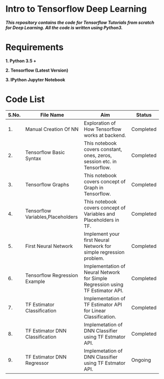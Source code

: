 # Intro to Tensorflow Deep Learning

***This repository contains the code for Tensorflow Tutorials from scratch for Deep Learning. All the code is written using Python3.***

# Requirements

**1. Python 3.5 +**

**2. Tensorflow (Latest Version)**

**3. IPython Jupyter Notebook**


# Code List

| S.No. |         File Name                |                       Aim                               |         Status           |
| ----- | -------------------------------- | ------------------------------------------------------- | ------------------------ |
|   1.  |  Manual Creation Of NN           | Exploration of How Tensorflow works at backend.         |        Completed         |
|   2.  |  Tensorflow Basic Syntax         | This notebook covers constant, ones, zeros, session etc. in Tensorflow.| Completed | 
|	  3.  |  Tensorflow Graphs               | This notebook covers concept of Graph in Tensorflow.    |        Completed         |
|	  4.  |  Tensorflow Variables,Placeholders|This notebook covers concept of Variables and Placeholders in TF.|  Completed      |
| 	5.  |  First Neural Network            | Implement your first Neural Network for simple regression problem.| Completed      |
|	  6.  |  Tensorflow Regression Example   | Implementation of Neural Network for Simple Regression using TF Estimator API.| Completed |
|	  7.  |  TF Estimator Classification     | Implementation of TF Estimator API for Linear Classification.|     Completed       |
|	  8.  |  TF Estimator DNN Classification | Implemetation of DNN Classifier using TF Estmator API.  |          Completed       |
| 	9.  |  TF Estimator DNN Regressor      | Implemetation of DNN Classifier using TF Estmator API.  |        Ongoing           |           |	  10. |  Saving and Restoring Models     | How to save and restore saved models in Tensorflow.     |        Completed         |
